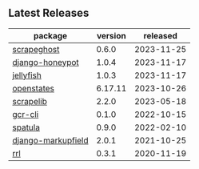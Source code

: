 ## Latest Releases
| package | version | released |
|--------------|-----------|-------------|
| [scrapeghost](https://github.com/jamesturk/scrapeghost) | 0.6.0 | 2023-11-25 |
| [django-honeypot](https://github.com/jamesturk/django-honeypot) | 1.0.4 | 2023-11-17 |
| [jellyfish](https://github.com/jamesturk/jellyfish) | 1.0.3 | 2023-11-17 |
| [openstates](https://github.com/openstates/) | 6.17.11 | 2023-10-26 |
| [scrapelib](https://github.com/jamesturk/scrapelib) | 2.2.0 | 2023-05-18 |
| [gcr-cli](https://github.com/jamesturk/gcr-cli) | 0.1.0 | 2022-10-15 |
| [spatula](https://github.com/jamesturk/spatula) | 0.9.0 | 2022-02-10 |
| [django-markupfield](https://github.com/jamesturk/django-markupfield) | 2.0.1 | 2021-10-25 |
| [rrl](https://github.com/jamesturk/rrl) | 0.3.1 | 2020-11-19 |
